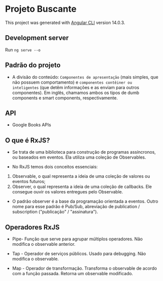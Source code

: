 # Projeto Buscante

This project was generated with [Angular CLI](https://github.com/angular/angular-cli) version 14.0.3.

## Development server

Run `ng serve --o` 

## Padrão do projeto

- A divisão do conteúdo: `Componentes de apresentação` (mais simples, que não possuem comportamento) e `componentes contêiner ou inteligentes` (que detêm informações e as enviam para outros componentes). Em inglês, chamamos ambos os tipos de dumb components e smart components, respectivamente.

## API

- Google Books APIs


## O que é RxJS?

- Se trata de uma biblioteca para construção de programas assíncronos, ou baseados em eventos. Ela utiliza uma coleção de Observables.

- No RxJS temos dois conceitos essenciais:

1. Observable, o qual representa a ideia de uma coleção de valores ou eventos futuros;
2. Observer, o qual representa a ideia de uma coleção de callbacks. Ele consegue ouvir os valores entregues pelo Observable.

- O padrão observer é a base da programação orientada a eventos. Outro nome para esse padrão é Pub/Sub, abreviação de publication / subscription ("publicação" / "assinatura").

## Operadores RxJS

- Pipe- Função que serve para agrupar múltiplos operadores. Não modifica o observable anterior.

- Tap - Operador de serviços públicos. Usado para debugging. Não modifica o observable.

- Map - Operador de transformação. Transforma o observable de acordo com a função passada. Retorna um observable modificado.

